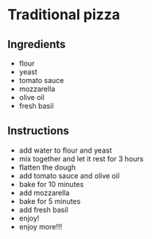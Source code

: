 # Traditional pizza

## Ingredients

- flour
- yeast
- tomato sauce
- mozzarella
- olive oil
- fresh basil


## Instructions

- add water to flour and yeast
- mix together and let it rest for 3 hours
- flatten the dough
- add tomato sauce and olive oil
- bake for 10 minutes
- add mozzarella
- bake for 5 minutes
- add fresh basil
- enjoy!
- enjoy more!!!